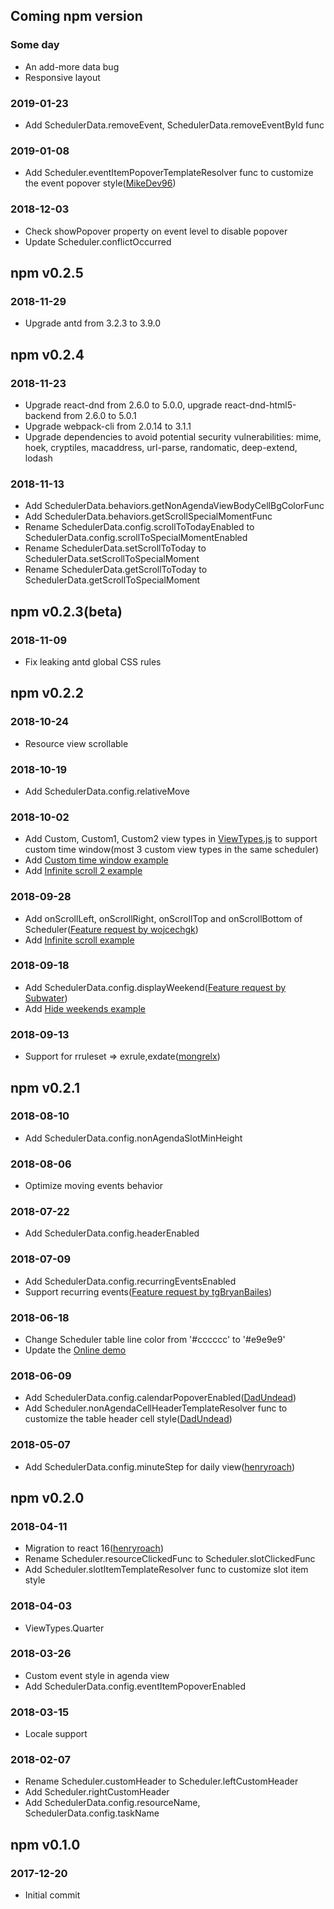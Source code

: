 ## Coming npm version

### Some day
* An add-more data bug 
* Responsive layout

### 2019-01-23
* Add SchedulerData.removeEvent, SchedulerData.removeEventById func

### 2019-01-08
* Add Scheduler.eventItemPopoverTemplateResolver func to customize the event popover style([MikeDev96](https://github.com/MikeDev96))

### 2018-12-03
* Check showPopover property on event level to disable popover
* Update Scheduler.conflictOccurred

## npm v0.2.5

### 2018-11-29
* Upgrade antd from 3.2.3 to 3.9.0

## npm v0.2.4

### 2018-11-23
* Upgrade react-dnd from 2.6.0 to 5.0.0, upgrade react-dnd-html5-backend from 2.6.0 to 5.0.1
* Upgrade webpack-cli from 2.0.14 to 3.1.1
* Upgrade dependencies to avoid potential security vulnerabilities: mime, hoek, cryptiles, macaddress, url-parse, randomatic, deep-extend, lodash

### 2018-11-13
* Add SchedulerData.behaviors.getNonAgendaViewBodyCellBgColorFunc
* Add SchedulerData.behaviors.getScrollSpecialMomentFunc
* Rename SchedulerData.config.scrollToTodayEnabled to SchedulerData.config.scrollToSpecialMomentEnabled
* Rename SchedulerData.setScrollToToday to SchedulerData.setScrollToSpecialMoment
* Rename SchedulerData.getScrollToToday to SchedulerData.getScrollToSpecialMoment

## npm v0.2.3(beta)

### 2018-11-09
* Fix leaking antd global CSS rules

## npm v0.2.2

### 2018-10-24
* Resource view scrollable

### 2018-10-19
* Add SchedulerData.config.relativeMove

### 2018-10-02
* Add Custom, Custom1, Custom2 view types in [ViewTypes.js](https://github.com/StephenChou1017/react-big-scheduler/blob/master/src/ViewTypes.js) to support custom time window(most 3 custom view types in the same scheduler)
* Add [Custom time window example](https://stephenchou1017.github.io/scheduler/#/customtimewindow)
* Add [Infinite scroll 2 example](https://stephenchou1017.github.io/scheduler/#/infinitescroll2)

### 2018-09-28
* Add onScrollLeft, onScrollRight, onScrollTop and onScrollBottom of Scheduler([Feature request by wojcechgk](https://github.com/StephenChou1017/react-big-scheduler/issues/42))
* Add [Infinite scroll example](https://stephenchou1017.github.io/scheduler/#/infinitescroll)

### 2018-09-18
* Add SchedulerData.config.displayWeekend([Feature request by Subwater](https://github.com/StephenChou1017/react-big-scheduler/issues/21))
* Add [Hide weekends example](https://stephenchou1017.github.io/scheduler/#/hideweekends)

### 2018-09-13
* Support for rruleset => exrule,exdate([mongrelx](https://github.com/mongrelx))

## npm v0.2.1

### 2018-08-10
* Add SchedulerData.config.nonAgendaSlotMinHeight

### 2018-08-06
* Optimize moving events behavior

### 2018-07-22
* Add SchedulerData.config.headerEnabled

### 2018-07-09
* Add SchedulerData.config.recurringEventsEnabled
* Support recurring events([Feature request by tgBryanBailes](https://github.com/StephenChou1017/react-big-scheduler/issues/8))

### 2018-06-18
* Change Scheduler table line color from '#cccccc' to '#e9e9e9'
* Update the [Online demo](https://stephenchou1017.github.io/scheduler/#/)

### 2018-06-09
* Add SchedulerData.config.calendarPopoverEnabled([DadUndead](https://github.com/DadUndead))
* Add Scheduler.nonAgendaCellHeaderTemplateResolver func to customize the table header cell style([DadUndead](https://github.com/DadUndead))

### 2018-05-07
* Add SchedulerData.config.minuteStep for daily view([henryroach](https://github.com/henryroach))

## npm v0.2.0

### 2018-04-11
* Migration to react 16([henryroach](https://github.com/henryroach))
* Rename Scheduler.resourceClickedFunc to Scheduler.slotClickedFunc 
* Add Scheduler.slotItemTemplateResolver func to customize slot item style

### 2018-04-03
* ViewTypes.Quarter

### 2018-03-26
* Custom event style in agenda view
* Add SchedulerData.config.eventItemPopoverEnabled

### 2018-03-15
* Locale support

### 2018-02-07
* Rename Scheduler.customHeader to Scheduler.leftCustomHeader 
* Add Scheduler.rightCustomHeader
* Add SchedulerData.config.resourceName, SchedulerData.config.taskName

## npm v0.1.0

### 2017-12-20

* Initial commit
